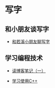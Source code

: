 # 写字

## 和小朋友谈写字

- [和若溪小朋友聊写字](./handwriting/2023_07_15_children_write/index.md)

## 学习编程技术

- [读博客笔记（一）](./learn_programming_techniques/2023_07_15_csdn_pngba.md)

- [学习使用C++](./learn_programming_techniques/2023_07_16_csdn_learn_cpp.md)
